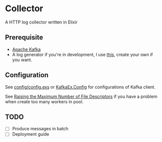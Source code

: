 # Collector

A HTTP log collector written in Elixir

## Prerequisite

- [Apache Kafka](http://kafka.apache.org/)
- A log generator if you're in development, I use [this](https://github.com/rfxlab/vidsell-data-simulator), create your own if you want.

## Configuration

See [config/config.exs](https://github.com/duytruong/collector/blob/master/config/config.exs) or [KafkaEx.Config](https://hexdocs.pm/kafka_ex/KafkaEx.Config.html) for configurations of Kafka client.

See [Raising the Maximum Number of File Descriptors](https://underyx.me/2015/05/18/raising-the-maximum-number-of-file-descriptors) if you have a problem when create too many workers in pool.

## TODO

- [ ] Produce messages in batch
- [ ] Deployment guide